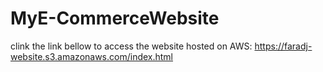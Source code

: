 # MyE-CommerceWebsite
clink the link bellow to access the website hosted on AWS:
https://faradj-website.s3.amazonaws.com/index.html

